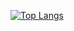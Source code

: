 [![Top Langs](https://github-readme-stats.vercel.app/api/top-langs/?username=ginjiro1216
)](https://github.com/anuraghazra/github-readme-stats)

<!---
ginjiro1216/ginjiro1216 is a ✨ special ✨ repository because its `README.md` (this file) appears on your GitHub profile.
You can click the Preview link to take a look at your changes.
--->

